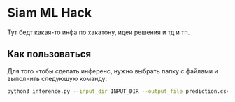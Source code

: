 # Siam ML Hack
Тут бедт какая-то инфа по хакатону, идеи решения и тд и тп.


## Как пользоваться

Для того чтобы сделать инференс, нужно выбрать папку с файлами и выполнить следующую команду:

```bash
python3 inference.py --input_dir INPUT_DIR --output_file prediction.csv
```